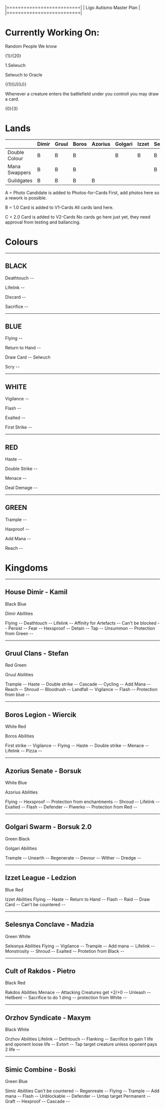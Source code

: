 |==========================|
| Ligo Autismo Master Plan |
|==========================|

Currently Working On:
=====================

Random People We know 

{1}/{20}

1.Selwuch

Selwuch to Oracle

{(1)(U)(U)}

Whenever a creature enters the battlefield under you controll you may draw a card.

{0}{3}

Lands
==========

|               |Dimir    |Gruul  |Boros  |Azorius        |Golgari        |Izzet  |Selesnya       |Rakdos |Orzov  |Simic  |
|---            |---      |---    |---    |---            |---            |---    |---            |---    |---    |---    |
|Double Colour  |B        |B      |B      |               |B              |B      |B              |B      |       |B      |
|Mana Swappers  |B        |B      |B      |               |               |       |B              |       |       |B      |
|Guildgates     |B        |B      |B      |B              |               |       |               |       |B      |B      |

A = Photo Candidate is added to Photos-for-Cards 
    First, add photos here so a rework is possible.

B = 1.0 Card is added to V1-Cards
    All cards land here.

C = 2.0 Card is added to V2-Cards
    No cards go here just yet, they need approval from testing and ballancing. 
    
Colours
==========

----------------
BLACK
----------------
Deathtouch --

Lifelink -- 

Discard -- 

Sacrifice -- 

----------------
BLUE
----------------
Flying -- 

Return to Hand -- 

Draw Card -- Selwuch

Scry -- 

----------------
WHITE
----------------

Vigilance --

Flash -- 

Exalted -- 

First Strike -- 

----------------
RED
----------------

Haste -- 

Double Strike -- 

Menace -- 

Deal Demage --

----------------
GREEN
----------------
Trample -- 

Haxproof -- 

Add Mana -- 

Reach -- 

Kingdoms
==========

----------
House Dimir - Kamil
----------
Black
Blue

Dimir Abilities

Flying -- 
Deathtouch -- 
Lifelink -- 
Affinity for Artefacts -- 
Can't be blocked -- 
Persist -- 
Fear -- 
Hexsproof -- 
Detain -- 
Tap -- 
Unsummon -- 
Protection from Green -- 

----------
Gruul Clans - Stefan
----------
Red
Green

Gruul Abilities

Trample -- 
Haste -- 
Double strike -- 
Cascade -- 
Cycling -- 
Add Mana -- 
Reach -- 
Shroud -- 
Bloodrush -- 
Landfall -- 
Vigilance -- 
Flash -- 
Protection from blue -- 

----------
Boros Legion - Wiercik
----------
White
Red

Boros Abilities

First strike -- 
Vigilance -- 
Flying -- 
Haste -- 
Double strike -- 
Menace -- 
Lifelink -- 
Pizza -- 

----------
Azorius Senate - Borsuk
----------
White
Blue

Azorius Abilities 

Flying -- 
Hexsproof -- 
Protection from enchantments -- 
Shroud -- 
Lifelink -- 
Exalted -- 
Flash -- 
Defender -- 
Piwerko -- 
Protection from Red -- 

----------
Golgari Swarm - Borsuk 2.0
----------
Green
Black

Golgari Abilities 

Trample -- 
Unearth -- 
Regenerate -- 
Devour -- 
Wither -- 
Dredge -- 


----------
Izzet League - Ledzion
----------
Blue
Red

Izzet Abilities 
Flying -- 
Haste -- 
Return to Hand -- 
Flash -- 
Raid -- 
Draw Card -- 
Can't be countered -- 

----------
Selesnya Conclave - Madzia
----------
Green
White

Selesnya Abilities 
Flying -- 
Vigilance -- 
Trample --
Add mana -- 
Lifelink --
Monstrosity -- 
Shroud -- 
Exalted -- 
Protetion from Black -- 

----------
Cult of Rakdos - Pietro
----------
Black
Red

Rakdos Abilities 
Menace -- 
Attacking Creatures get +2/+0 -- 
Unleash -- 
Hellbent -- 
Sacrifice to do 1 dmg -- 
protection from White -- 

----------
Orzhov Syndicate - Maxym
----------
Black
White

Orzhov Abilities 
Lifelink -- 
Dethtouch -- 
Flanking -- 
Sacrifice to gain 1 life and oponent loose  life -- 
Extort -- 
Tap target creature unless oponent pays 2 life -- 

----------
Simic Combine - Boski
----------
Green
Blue

Simic Abilities 
Can't be countered -- 
Regenreate -- 
Flying -- 
Trample -- 
Add mana -- 
Flash -- 
Unblockable -- 
Defender -- 
Untap target Permanent -- 
Graft -- 
Hexproof -- 
Cascade -- 
